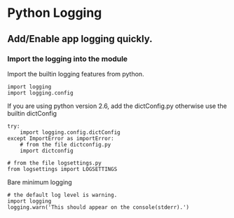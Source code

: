 # Python Logging
## Add/Enable app logging quickly.

### Import the logging into the module
Import the builtin logging features from python.

```
import logging
import logging.config

```

If you are using python version 2.6, add the dictConfig.py otherwise use the 
builtin dictConfig

```
try:
    import logging.config.dictConfig
except ImportError as importError:
    # from the file dictconfig.py
    import dictconfig

# from the file logsettings.py
from logsettings import LOGSETTINGS
``` 

Bare minimum logging
```
# the default log level is warning.
import logging
logging.warn('This should appear on the console(stderr).')
```
